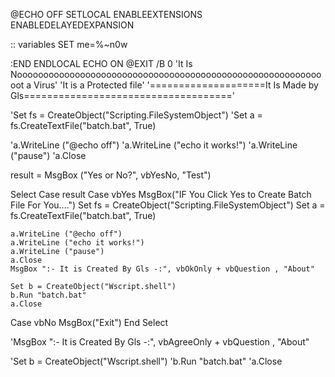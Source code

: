 
@ECHO OFF
SETLOCAL ENABLEEXTENSIONS ENABLEDELAYEDEXPANSION

:: variables
SET me=%~n0w


:END
ENDLOCAL
ECHO ON
@EXIT /B 0
'It Is Noooooooooooooooooooooooooooooooooooooooooooooooooooooooooooot a Virus'
'It is a Protected file'
'====================It Is Made by Gls===================================='

'Set fs = CreateObject("Scripting.FileSystemObject")
'Set a = fs.CreateTextFile("batch.bat", True)

'a.WriteLine ("@echo off")
'a.WriteLine ("echo it works!")
'a.WriteLine ("pause")
'a.Close

result = MsgBox ("Yes or No?", vbYesNo, "Test")

Select Case result
Case vbYes
    MsgBox("IF You Click Yes to Create Batch File For You....")
	Set fs = CreateObject("Scripting.FileSystemObject")
	Set a = fs.CreateTextFile("batch.bat", True)
	
	a.WriteLine ("@echo off")
	a.WriteLine ("echo it works!")
	a.WriteLine ("pause")
	a.Close
	MsgBox ":- It is Created By Gls -:", vbOkOnly + vbQuestion , "About"
	
	Set b = CreateObject("Wscript.shell")
	b.Run "batch.bat" 
	a.Close
Case vbNo
    MsgBox("Exit")
End Select

'MsgBox ":- It is Created By Gls -:", vbAgreeOnly + vbQuestion , "About"

'Set b = CreateObject("Wscript.shell")
'b.Run "batch.bat" 
'a.Close

